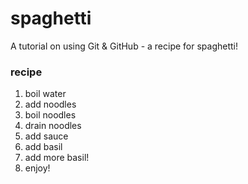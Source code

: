 # spaghetti
A tutorial on using Git & GitHub - a recipe for spaghetti!

### recipe

1. boil water
2. add noodles
3. boil noodles
4. drain noodles
5. add sauce
6. add basil
7. add more basil!
8. enjoy!

